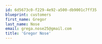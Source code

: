 ```yaml
---
id: 6d5673c0-f229-4e92-a500-db9001c7ff35
blueprint: customers
first_name: Gregor
last_name: Nose
email: grega.nose25@gmail.com
title: 'Gregor Nose'
---
```

